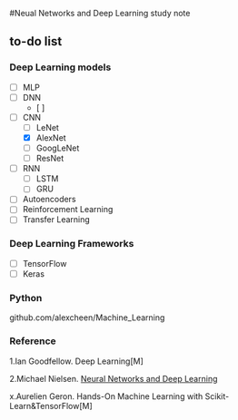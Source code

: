 #Neual Networks and Deep Learning study note


## to-do list

### Deep Learning models 
- [ ] MLP 
- [ ] DNN
	- [ ] 
- [ ] CNN
	- [ ] LeNet
	- [x] AlexNet
	- [ ] GoogLeNet
	- [ ] ResNet
- [ ] RNN
	- [ ] LSTM
	- [ ] GRU
- [ ] Autoencoders
- [ ] Reinforcement Learning
- [ ] Transfer Learning

### Deep Learning Frameworks
- [ ] TensorFlow
- [ ] Keras

### Python 
github.com/alexcheen/Machine_Learning




### Reference

1.Ian Goodfellow. Deep Learning[M]

2.Michael Nielsen. [Neural Networks and Deep Learning](http://neuralnetworksanddeeplearning.com/index.html)


x.Aurelien Geron. Hands-On Machine Learning with Scikit-Learn&TensorFlow[M]